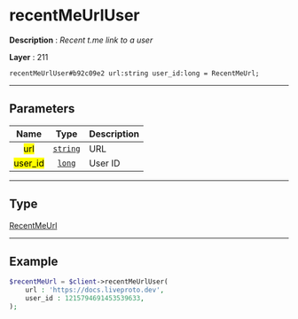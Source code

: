 # recentMeUrlUser

**Description** : *Recent t.me link to a user*

**Layer** : 211

```tl
recentMeUrlUser#b92c09e2 url:string user_id:long = RecentMeUrl;
```

---

## Parameters

| Name | Type | Description |
| :---: | :---: | :--- |
| <mark>url</mark> | [`string`](type/string) | URL |
| <mark>user_id</mark> | [`long`](type/long) | User ID |

---

## Type

[RecentMeUrl](type/RecentMeUrl)

---

## Example

```php
$recentMeUrl = $client->recentMeUrlUser(
	url : 'https://docs.liveproto.dev',
	user_id : 1215794691453539633,
);
```